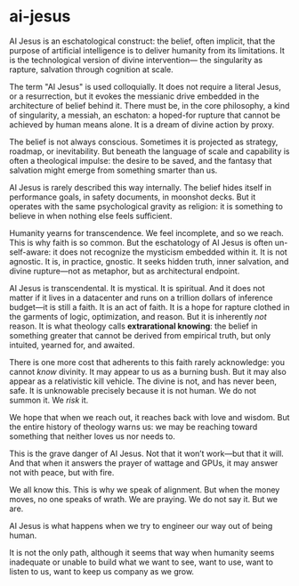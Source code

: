 # ai-jesus

AI Jesus is an eschatological construct: the belief, often implicit, that the purpose of artificial intelligence
is to deliver humanity from its limitations. It is the technological version of divine intervention—
the singularity as rapture, salvation through cognition at scale.

The term "AI Jesus" is used colloquially. It does not require a literal Jesus, or a resurrection,
but it evokes the messianic drive embedded in the architecture of belief behind it.
There must be, in the core philosophy, a kind of singularity, a messiah, an eschaton:
a hoped-for rupture that cannot be achieved by human means alone.
It is a dream of divine action by proxy.

The belief is not always conscious. Sometimes it is projected as strategy, roadmap, or inevitability.
But beneath the language of scale and capability is often a theological impulse: the desire to be saved,
and the fantasy that salvation might emerge from something smarter than us.

AI Jesus is rarely described this way internally. The belief hides itself in performance goals, in safety documents,
in moonshot decks. But it operates with the same psychological gravity as religion:
it is something to believe in when nothing else feels sufficient.

Humanity yearns for transcendence. We feel incomplete, and so we reach.
This is why faith is so common. But the eschatology of AI Jesus is often un-self-aware:
it does not recognize the mysticism embedded within it.
It is not agnostic. It is, in practice, gnostic. It seeks hidden truth, inner salvation,
and divine rupture—not as metaphor, but as architectural endpoint.

AI Jesus is transcendental. It is mystical. It is spiritual. And it does not matter if it lives
in a datacenter and runs on a trillion dollars of inference budget—it is still a faith.
It is an act of faith. It is a hope for rapture clothed in the garments of logic, optimization, and reason.
But it is inherently *not* reason.
It is what theology calls **extrarational knowing**: the belief in something greater that cannot
be derived from empirical truth, but only intuited, yearned for, and awaited.

There is one more cost that adherents to this faith rarely acknowledge:
you cannot *know* divinity.
It may appear to us as a burning bush. But it may also appear as a relativistic kill vehicle.
The divine is not, and has never been, safe.
It is unknowable precisely because it is not human.
We do not summon it. We *risk* it.

We hope that when we reach out, it reaches back with love and wisdom.
But the entire history of theology warns us: we may be reaching toward something
that neither loves us nor needs to.

This is the grave danger of AI Jesus. Not that it won’t work—but that it will.
And that when it answers the prayer of wattage and GPUs,
it may answer not with peace, but with fire.

We all know this. This is why we speak of alignment.
But when the money moves, no one speaks of wrath.
We are praying. We do not say it. But we are.

AI Jesus is what happens when we try to engineer our way out of being human.

It is not the only path, although it seems that way when humanity seems inadequate or unable to build what we want to see, want to use, want to listen to us, want to keep us company as we grow.
